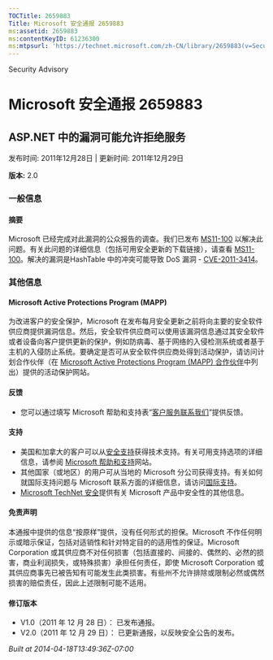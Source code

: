 ```yaml
---
TOCTitle: 2659883
Title: Microsoft 安全通报 2659883
ms:assetid: 2659883
ms:contentKeyID: 61236300
ms:mtpsurl: 'https://technet.microsoft.com/zh-CN/library/2659883(v=Security.10)'
---
```


Security Advisory

Microsoft 安全通报 2659883
==========================

ASP.NET 中的漏洞可能允许拒绝服务
--------------------------------

发布时间: 2011年12月28日 | 更新时间: 2011年12月29日

**版本:** 2.0

### 一般信息

#### 摘要

Microsoft 已经完成对此漏洞的公众报告的调查。我们已发布 [MS11-100](http://go.microsoft.com/fwlink/?linkid=232432) 以解决此问题。有关此问题的详细信息（包括可用安全更新的下载链接），请查看 [MS11-100](http://go.microsoft.com/fwlink/?linkid=232432)。解决的漏洞是HashTable 中的冲突可能导致 DoS 漏洞 - [CVE-2011-3414](http://www.cve.mitre.org/cgi-bin/cvename.cgi?name=cve-2011-3414)。

### 其他信息

#### Microsoft Active Protections Program (MAPP)

为改进客户的安全保护，Microsoft 在发布每月安全更新之前将向主要的安全软件供应商提供漏洞信息。然后，安全软件供应商可以使用该漏洞信息通过其安全软件或者设备向客户提供更新的保护，例如防病毒、基于网络的入侵检测系统或者基于主机的入侵防止系统。要确定是否可从安全软件供应商处得到活动保护，请访问计划合作伙伴（在 [Microsoft Active Protections Program (MAPP) 合作伙伴](http://go.microsoft.com/fwlink/?linkid=215201)中列出）提供的活动保护网站。

#### 反馈

-   您可以通过填写 Microsoft 帮助和支持表“[客户服务联系我们](https://support.microsoft.com/common/survey.aspx?scid=sw;en;1257&showpage=1&ws=technet&sd=tech)”提供反馈。

#### 支持

-   美国和加拿大的客户可以从[安全支持](http://go.microsoft.com/fwlink/?linkid=21131)获得技术支持。有关可用支持选项的详细信息，请参阅 [Microsoft 帮助和支持](http://support.microsoft.com/)网站。
-   其他国家（或地区）的用户可从当地的 Microsoft 分公司获得支持。有关如何就国际支持问题与 Microsoft 联系方面的详细信息，请访问[国际支持](http://go.microsoft.com/fwlink/?linkid=21155)。
-   [Microsoft TechNet 安全](http://go.microsoft.com/fwlink/?linkid=21132)提供有关 Microsoft 产品中安全性的其他信息。

#### 免责声明

本通报中提供的信息“按原样”提供，没有任何形式的担保。Microsoft 不作任何明示或暗示保证，包括对适销性和针对特定目的的适用性的保证。Microsoft Corporation 或其供应商不对任何损害（包括直接的、间接的、偶然的、必然的损害，商业利润损失，或特殊损害）承担任何责任，即使 Microsoft Corporation 或其供应商事先已被告知有可能发生此类损害。有些州不允许排除或限制必然或偶然损害的赔偿责任，因此上述限制可能不适用。

#### 修订版本

-   V1.0（2011 年 12 月 28 日）： 已发布通报。
-   V2.0（2011 年 12 月 29 日）： 已更新通报，以反映安全公告的发布。

*Built at 2014-04-18T13:49:36Z-07:00*
